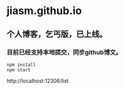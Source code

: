 # jiasm.github.io
## 个人博客，乞丐版，已上线。
### 目前已经支持本地提交，同步github博文。


```shell
npm install
npm start
```

http://localhost:12306/list
